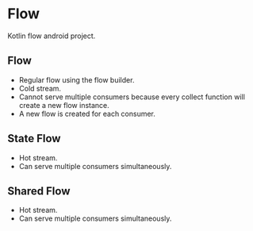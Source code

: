 # Flow

Kotlin flow android project.

## Flow
- Regular flow using the flow builder.
- Cold stream.
- Cannot serve multiple consumers because every collect function will create a new flow instance.
- A new flow is created for each consumer.

## State Flow
- Hot stream.
- Can serve multiple consumers simultaneously.

## Shared Flow
- Hot stream.
- Can serve multiple consumers simultaneously.
